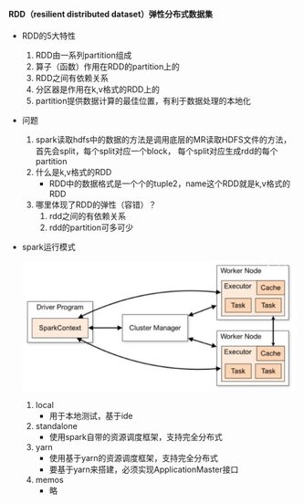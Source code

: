 #### RDD（resilient distributed dataset）弹性分布式数据集
* RDD的5大特性
    1. RDD由一系列partition组成
    2. 算子（函数）作用在RDD的partition上的
    3. RDD之间有依赖关系
    4. 分区器是作用在k,v格式的RDD上的
    5. partition提供数据计算的最佳位置，有利于数据处理的本地化
* 问题
    1. spark读取hdfs中的数据的方法是调用底层的MR读取HDFS文件的方法，首先会split，每个split对应一个block，
        每个split对应生成rdd的每个partition
    2. 什么是k,v格式的RDD
        * RDD中的数据格式是一个个的tuple2，name这个RDD就是k,v格式的RDD
    3. 哪里体现了RDD的弹性（容错）？
        1. rdd之间的有依赖关系
        2. rdd的partition可多可少
* spark运行模式
    
    ![](imgs/spark_run.png)
    1. local
        * 用于本地测试，基于ide
    2. standalone
        * 使用spark自带的资源调度框架，支持完全分布式
    3. yarn
        * 使用基于yarn的资源调度框架，支持完全分布式
        * 要基于yarn来搭建，必须实现ApplicationMaster接口 
    4. memos
        * 略

